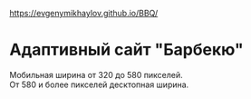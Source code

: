 https://evgenymikhaylov.github.io/BBQ/
# Адаптивный сайт "Барбекю"
Мобильная ширина от 320 до 580 пикселей.  
От 580 и более пикселей десктопная ширина.

